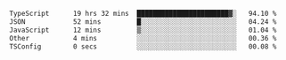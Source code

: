 <!--START_SECTION:waka-->

```txt
TypeScript      19 hrs 32 mins  ███████████████████████▓░   94.10 %
JSON            52 mins         █░░░░░░░░░░░░░░░░░░░░░░░░   04.24 %
JavaScript      12 mins         ▒░░░░░░░░░░░░░░░░░░░░░░░░   01.04 %
Other           4 mins          ░░░░░░░░░░░░░░░░░░░░░░░░░   00.36 %
TSConfig        0 secs          ░░░░░░░░░░░░░░░░░░░░░░░░░   00.08 %
```

<!--END_SECTION:waka-->

